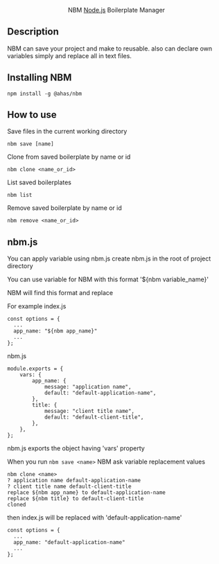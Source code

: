 <p align="center">
  NBM
  <a href="http://nodejs.org" target="_blank">Node.js</a> Boilerplate Manager
</p>

## Description
NBM can save your project and make to reusable.
also can declare own variables simply and replace all in text files.

## Installing NBM
```
npm install -g @ahas/nbm
```

## How to use

Save files in the current working directory
```
nbm save [name]
```

Clone from saved boilerplate by name or id
```
nbm clone <name_or_id>
```

List saved boilerplates
```
nbm list
```

Remove saved boilerplate by name or id
```
nbm remove <name_or_id>
```

## nbm.js
You can apply variable using nbm.js
create nbm.js in the root of project directory

You can use variable for NBM with this format
'${nbm variable_name}'

NBM will find this format and replace

For example
index.js

```
const options = {
  ...
  app_name: "${nbm app_name}"
  ...
};
```

nbm.js
```
module.exports = {
    vars: {
        app_name: {
            message: "application name",
            default: "default-application-name",
        },
        title: {
            message: "client title name",
            default: "default-client-title",
        },
    },
};
```

nbm.js exports the object having 'vars' property

When you run ```nbm save <name>```
NBM ask variable replacement values

```
nbm clone <name>
? application name default-application-name
? client title name default-client-title
replace ${nbm app_name} to default-application-name
replace ${nbm title} to default-client-title
cloned
```

then index.js will be replaced with 'default-application-name'
```
const options = {
  ...
  app_name: "default-application-name"
  ...
};
```

